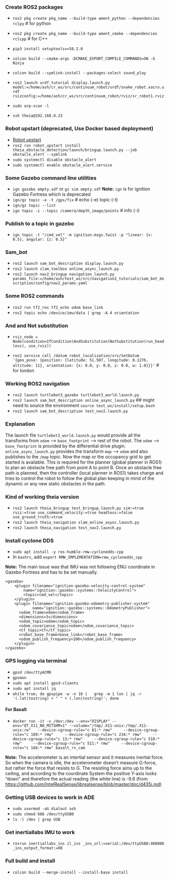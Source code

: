 ### Create ROS2 packages

* `ros2 pkg create pkg_name --build-type ament_python --dependencies rclpy`  # for python

* `ros2 pkg create pkg_name --build-type ament_cmake --dependencies rclcpp`  # for C++

* `pip3 install setuptools==58.2.0`

* `colcon build --cmake-args -DCMAKE_EXPORT_COMPILE_COMMANDS=ON -G Ninja`

* `colcon build --symlink-install --packages-select sound_play`

* `ros2 launch urdf_tutorial display.launch.py model:=/home/ash/cr_ws/src/continuum_robot/urdf/snake_robot.xacro.urdf rvizconfig:=/home/ash/cr_ws/src/continuum_robot/rviz/sr_robot1.rviz`

* `sudo arp-scan -l`
* `ssh theia@192.168.0.33` 

### Robot upstart (deprecated, Use Docker based deployment)
* [Robot upstart](https://roboticsbackend.com/make-ros-launch-start-on-boot-with-robot_upstart/)
* `ros2 run robot_upstart install theia_obstacle_detection/launch/bringup.launch.py --job obstacle_alert --symlink`
* `sudo systemctl disable obstacle_alert`
* `sudo systemctl enable obstacle_alert.service`

### Some Gazebo command line utilities
* `ign gazebo empty.sdf` or `gz sim empty.sdf` **Note:** `ign` is for ignition Gazebo Fortress which is deprecated
* `ign/gz topic -e -t /gps/fix`  # echo (-e) topic (-t)
* `ign/gz topic --list`
* `ign topic -i --topic /camera/depth_image/points`  # info (-i)

### Publish to a topic in gazebo
* `ign topic -t "/cmd_vel" -m ignition.msgs.Twist -p "linear: {x: 0.5}, angular: {z: 0.5}"`

### Sam_bot
* `ros2 launch sam_bot_description display.launch.py`
* `ros2 launch slam_toolbox online_async_launch.py`
* `ros2 launch nav2_bringup navigation_launch.py params_file:=/home/ash/test_ws/src/navigation2_tutorials/sam_bot_description/config/nav2_params.yaml`

### Some ROS2 commands
* `ros2 run tf2_ros tf2_echo odom base_link`
* `ros2 topic echo /device/imu/data | grep -A 4 orientation`
### And and Not substitution 
* `rviz_node = Node(condition=IfCondition(AndSubstitution(NotSubstitution(run_headless), use_rviz))`

* `ros2 service call /datum robot_localization/srv/SetDatum '{geo_pose: {position: {latitude: 51.507, longitude: 0.1276, altitude: 11}, orientation: {x: 0.0, y: 0.0, z: 0.0, w: 1.0}}}'`  # for london

### Working ROS2 navigation
* `ros2 launch turtlebot3_gazebo turtlebot3_world.launch.py`
* `ros2 launch sam_bot_description online_async_launch.py`  ## might need to source the environment `source test_ws/install/setup.bash`
* `ros2 launch sam_bot_description test_nav2.launch.py`

### Explanation
The launch file `turtlebot3_world.launch.py` would provide all the transforms from `odom` --> `base_footprint` --> rest of the robot. The `odom` --> `base_footprint` is provided by the differential drive plugin. `online_async_launch.py` provides the transform `map` --> `odom` and also publishes to the `/map` topic. Now the map or the occupancy grid to get started is available. This is required for the planner (global planner in ROS1) to plan an obstacle free path from point A to point B. Once an obstacle free path is planned, then the controller (local planner in ROS1) takes charge and tries to control the robot to follow the global plan keeping in mind of the dynamic or any new static obstacles in the path.

### Kind of working theia version
* `ros2 launch theia_bringup test_bringup.launch.py sim:=true rviz:=true use_command_velocity:=true headless:=false use_ground_truth:=true`
* `ros2 launch theia_navigation slam_online_async.launch.py`
* `ros2 launch theia_navigation test_nav2.launch.py`

### Install cyclone DDS
* `sudo apt install -y ros-humble-rmw-cyclonedds-cpp`
* In `bashrc`, add `export RMW_IMPLEMENTATION=rmw_cyclonedds_cpp`

**Note:**
The main issue was that IMU was not following ENU coordinate in Gazebo Fortress and has to be set manually.

```
<gazebo>
    <plugin filename="ignition-gazebo-velocity-control-system"
        name="ignition::gazebo::systems::VelocityControl">
        <topic>cmd_vel</topic>
    </plugin>
    <plugin filename="ignition-gazebo-odometry-publisher-system"
            name="ignition::gazebo::systems::OdometryPublisher">
      <odom_frame>odom</odom_frame>
      <dimensions>3</dimensions>
      <odom_topic>odom</odom_topic>
      <odom_covariance_topic>odom</odom_covariance_topic>
      <tf_topic>tf</tf_topic>
      <robot_base_frame>base_link</robot_base_frame>
      <odom_publish_frequency>100</odom_publish_frequency>
    </plugin>
</gazebo>
```

### GPS logging via terminal
* `gpsd /dev/ttyACM0`
* `gpsmon`
* `sudo apt install gpsd-clients`
* `sudo apt install jq`
* `while true; do gpspipe -w -n 10 |   grep -m 1 lon | jq -r '(.lat|tostring) + " " + (.lon|tostring)'; done`

#### For Basalt
* `docker run -it -v /dev:/dev --env="DISPLAY" --env="QT_X11_NO_MITSHM=1" --volume="/tmp/.X11-unix:/tmp/.X11-unix:rw"   --device-cgroup-rule="c 81:* rmw"     --device-cgroup-rule="c 189:* rmw"     --device-cgroup-rule="c 234:* rmw"     --device-cgroup-rule="c 13:* rmw"     --device-cgroup-rule="c 510:* rmw"     --device-cgroup-rule="c 511:* rmw"     --device-cgroup-rule="c 166:* rmw" basalt_rs_cam`

**Note:** The accelerometer is an intertial sensor and it measures inertial force. So when the camera is idle, the accelerometer doesn’t measure G-force, but rather the force that resists to G. The resisting force aims up to the ceiling, and according to the coordinate System the positive Y-axis looks “down” and therefore the actual reading (the white line) is -9.8  (from https://github.com/IntelRealSense/librealsense/blob/master/doc/d435i.md)

### Getting USB devices to work in ADE
* `sudo usermod -aG dialout ash`
* `sudo chmod 666 /dev/ttyUSB0`
* `ls -l /dev | grep USB`

### Get inertiallabs IMU to work
* `rosrun inertiallabs_ins il_ins _ins_url:=serial:/dev/ttyUSB0:460800 _ins_output_format:=88`

### Full build and install
* `colcon build --merge-install --install-base install`


